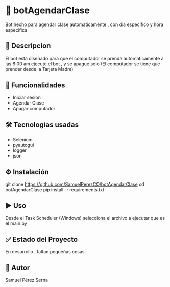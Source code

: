 # 📌 botAgendarClase
Bot hecho para agendar clase automaticamente , con dia especifico y hora especifica

## 📄 Descripcion
El bot esta diseñado para que el computador se prenda automaticamente a las 6:00 am ejecute el bot , y se apague solo
(El computador se tiene que prender desde la Tarjeta Madre)

## 🚀 Funcionalidades
- Iniciar sesion
- Agendar Clase
- Apagar computador

## 🛠️ Tecnologías usadas
- Selenium
- pyautogui
- logger
- json

## ⚙️ Instalación
git clone https://github.com/SamuelPerezCO/botAgendarClase
cd botAgendarClase
pip install -r requirements.txt

## ▶️ Uso
Desde el Task Scheduler (Windows) selecciona el archivo a ejecutar que es el main.py 

## ✅ Estado del Proyecto
En desarrollo , faltan pequeñas cosas

## 📌 Autor
Samuel Pérez Serna